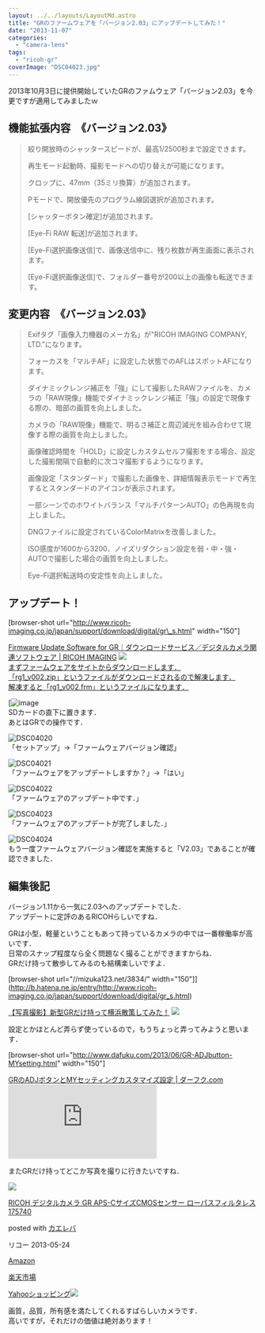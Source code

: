 ```yaml
---
layout: ../../layouts/LayoutMd.astro
title: "GRのファームウェアを「バージョン2.03」にアップデートしてみた！"
date: "2013-11-07"
categories: 
  - "camera-lens"
tags: 
  - "ricoh-gr"
coverImage: "DSC04023.jpg"
---
```


2013年10月3日に提供開始していたGRのファムウェア「バージョン2.03」を今更ですが適用してみましたｗ

## 機能拡張内容　《バージョン2.03》

> 絞り開放時のシャッタースピードが、最高1/2500秒まで設定できます。
> 
> 再生モード起動時、撮影モードへの切り替えが可能になります。
> 
> クロップに、47mm（35ミリ換算）が追加されます。
> 
> Pモードで、開放優先のプログラム線図選択が追加されます。
> 
> \[シャッターボタン確定\]が追加されます。
> 
> \[Eye-Fi RAW 転送\]が追加されます。
> 
> \[Eye-Fi選択画像送信\]で、画像送信中に、残り枚数が再生画面に表示されます。
> 
> \[Eye-Fi選択画像送信\]で、フォルダー番号が200以上の画像も転送できます。

## 変更内容　《バージョン2.03》

> Exifタグ「画像入力機器のメーカ名」が"RICOH IMAGING COMPANY, LTD."になります。
> 
> フォーカスを「マルチAF」に設定した状態でのAFLはスポットAFになります。
> 
> ダイナミックレンジ補正を「強」にして撮影したRAWファイルを、カメラの「RAW現像」機能でダイナミックレンジ補正「強」の設定で現像する際の、暗部の画質を向上しました。
> 
> カメラの「RAW現像」機能で、明るさ補正と周辺減光を組み合わせて現像する際の画質を向上しました。
> 
> 画像確認時間を「HOLD」に設定しカスタムセルフ撮影をする場合、設定した撮影間隔で自動的に次コマ撮影するようになります。
> 
> 画像設定「スタンダード」で撮影した画像を、詳細情報表示モードで再生するとスタンダードのアイコンが表示されます。
> 
> 一部シーンでのホワイトバランス「マルチパターンAUTO」の色再現を向上しました。
> 
> DNGファイルに設定されているColorMatrixを改善しました。
> 
> ISO感度が1600から3200、ノイズリダクション設定を弱・中・強・AUTOで撮影した場合の画質を向上しました。
> 
> Eye-Fi選択転送時の安定性を向上しました。

## アップデート！

\[browser-shot url="http://www.ricoh-imaging.co.jp/japan/support/download/digital/gr\_s.html" width="150"\]

[Firmware Update Software for GR｜ダウンロードサービス／デジタルカメラ関連ソフトウェア | RICOH IMAGING](http://www.ricoh-imaging.co.jp/japan/support/download/digital/gr_s.html) [![](images/image5.png)  
まずファームウェアをサイトからダウンロードします．  
「rg1\_v002.zip」というファイルがダウンロードされるので解凍します．  
解凍すると「rg1\_v002.frm」というファイルになります．](http://b.hatena.ne.jp/entry/http://www.ricoh-imaging.co.jp/japan/support/download/digital/gr_s.html)

 [![image](images/image6.png "image")   
SDカードの直下に置きます．  
あとはGRでの操作です．

![DSC04020](images/DSC04020.jpg "DSC04020")  
「セットアップ」→「ファームウェアバージョン確認」

![DSC04021](images/DSC04021.jpg "DSC04021")  
「ファームウェアをアップデートしますか？」→「はい」

![DSC04022](images/DSC04022.jpg "DSC04022")  
「ファームウェアのアップデート中です．」

![DSC04023](images/DSC04023.jpg "DSC04023")  
「ファームウェアのアップデートが完了しました．」

![DSC04024](images/DSC04024.jpg "DSC04024")   
もう一度ファームウェアバージョン確認を実施すると「V2.03」であることが確認できました．

## 編集後記

バージョン1.11から一気に2.03へのアップデートでした．  
アップデートに定評のあるRICOHらしいですね．

GRは小型，軽量ということもあって持っているカメラの中では一番稼働率が高いです．  
日常のスナップ程度なら全く問題なく撮ることができますからね．  
GRだけ持って散歩してみるのも結構楽しいですよ．

\[browser-shot url="//mizuka123.net/3834/" width="150"\]](http://b.hatena.ne.jp/entry/http://www.ricoh-imaging.co.jp/japan/support/download/digital/gr_s.html)

[](http://b.hatena.ne.jp/entry/http://www.ricoh-imaging.co.jp/japan/support/download/digital/gr_s.html)[【写真撮影】新型GRだけ持って横浜散策してみた！](//mizuka123.net/3834/) [![](http://b.hatena.ne.jp/entry/image///mizuka123.net/3834/)](http://b.hatena.ne.jp/entry///mizuka123.net/3834/)

設定とかほとんど弄らず使っているので，もうちょっと弄ってみようと思います．

\[browser-shot url="http://www.dafuku.com/2013/06/GR-ADJbutton-MYsetting.html" width="150"\]

[GRのADJボタンとMYセッティングカスタマイズ設定 | ダーフク.com](http://www.dafuku.com/2013/06/GR-ADJbutton-MYsetting.html) [![](http://b.hatena.ne.jp/entry/image/http://www.dafuku.com/2013/06/GR-ADJbutton-MYsetting.html)](http://b.hatena.ne.jp/entry/http://www.dafuku.com/2013/06/GR-ADJbutton-MYsetting.html)

またGRだけ持ってどこか写真を撮りに行きたいですね．

[![](images/51l2yAOyf1L._SL160_.jpg)](https://www.amazon.co.jp/exec/obidos/ASIN/B00CE2V2VI/mizuka123-22/ref=nosim/)

[RICOH デジタルカメラ GR APS-CサイズCMOSセンサー ローパスフィルタレス 175740](https://www.amazon.co.jp/exec/obidos/ASIN/B00CE2V2VI/mizuka123-22/ref=nosim/)

posted with [カエレバ](http://kaereba.com)

リコー 2013-05-24

[Amazon](http://www.amazon.co.jp/gp/search?keywords=GR%20APS-C%83T%83C%83YCMOS%83Z%83%93%83T%81%5B%20%83%8D%81%5B%83p%83X&__mk_ja_JP=%83J%83%5E%83J%83i&tag=mizuka123-22 "アマゾン")

[楽天市場](http://hb.afl.rakuten.co.jp/hgc/032b53ee.4b34c5ee.0f4a541e.f440145e/?pc=http%3A%2F%2Fsearch.rakuten.co.jp%2Fsearch%2Fmall%2FGR%2520APS-C%25E3%2582%25B5%25E3%2582%25A4%25E3%2582%25BACMOS%25E3%2582%25BB%25E3%2583%25B3%25E3%2582%25B5%25E3%2583%25BC%2520%25E3%2583%25AD%25E3%2583%25BC%25E3%2583%2591%25E3%2582%25B9%2F-%2Ff.1-p.1-s.1-sf.0-st.A-v.2%3Fx%3D0%26scid%3Daf_ich_link_urltxt%26m%3Dhttp%3A%2F%2Fm.rakuten.co.jp%2F "楽天市場")

[Yahooショッピング![](//ad.jp.ap.valuecommerce.com/servlet/gifbanner?sid=3066752&pid=881990642)](//ck.jp.ap.valuecommerce.com/servlet/referral?sid=3066752&pid=881990642&vc_url=http%3A%2F%2Fshopping.search.yahoo.co.jp%2Fsearch%3FuIv%3Don%26ei%3DUTF-8%26tab_ex%3Dcommerce%26slider%3D0%26va%3DGR%2520APS-C%25E3%2582%25B5%25E3%2582%25A4%25E3%2582%25BACMOS%25E3%2582%25BB%25E3%2583%25B3%25E3%2582%25B5%25E3%2583%25BC%2520%25E3%2583%25AD%25E3%2583%25BC%25E3%2583%2591%25E3%2582%25B9 "Yahooショッピング")

画質，品質，所有感を満たしてくれるすばらしいカメラです．  
高いですが，それだけの価値は絶対あります！
